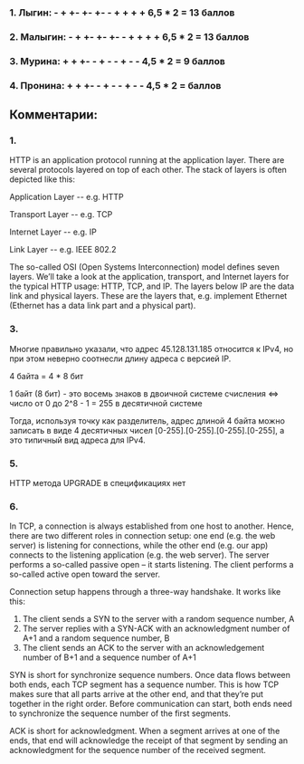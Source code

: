 ### 1. Лыгин: -  +  +-  +-  +-  -  +  +  +  +    6,5 * 2 = 13 баллов

### 2. Малыгин: -  +  +-  +-  +-  -  +  +  +  +    6,5 * 2 = 13 баллов

### 3. Мурина: +  +  +-  -  +  -  -  +  -  -    4,5 * 2 = 9 баллов

### 4. Пронина: +  +  +-  -  +  -  -  +  -  -   4,5 * 2 = баллов


## Комментарии:

### 1. 

HTTP is an application protocol running at the application layer. There are several protocols layered on top of each other. The stack of layers is often depicted like this:

Application Layer -- e.g. HTTP

Transport Layer -- e.g. TCP

Internet Layer -- e.g. IP

Link Layer -- e.g. IEEE 802.2

The so-called OSI (Open Systems Interconnection) model defines seven layers. We’ll take a look at the application, transport, and Internet layers for the typical HTTP usage: HTTP, TCP, and IP. The layers below IP are the data link and physical layers. These are the layers that, e.g. implement Ethernet (Ethernet has a data link part and a physical part).

### 3.

Многие правильно указали, что адрес 45.128.131.185 относится к IPv4, но при этом неверно соотнесли длину адреса с версией IP.

4 байта = 4 * 8 бит 

1 байт (8 бит) - это восемь знаков в двоичной системе счисления <=> число от 0 до 2^8 - 1 = 255 в десятичной системе

Тогда, используя точку как разделитель, адрес длиной 4 байта можно записать в виде 4 десятичных чисел [0-255].[0-255].[0-255].[0-255], а это типичный вид адреса для IPv4.

### 5. 

HTTP метода UPGRADE в спецификациях нет

### 6.

In TCP, a connection is always established from one host to another. Hence, there are two different roles in connection setup: one end (e.g. the web server) is listening for connections, while the other end (e.g. our app) connects to the listening application (e.g. the web server). The server performs a so-called passive open – it starts listening. The client performs a so-called active open toward the server.

Connection setup happens through a three-way handshake. It works like this:

1. The client sends a SYN to the server with a random sequence number, A
2. The server replies with a SYN-ACK with an acknowledgment number of A+1 and a random sequence number, B
3. The client sends an ACK to the server with an acknowledgement number of B+1 and a sequence number of A+1

SYN is short for synchronize sequence numbers. Once data flows between both ends, each TCP segment has a sequence number. This is how TCP makes sure that all parts arrive at the other end, and that they’re put together in the right order. Before communication can start, both ends need to synchronize the sequence number of the first segments.

ACK is short for acknowledgment. When a segment arrives at one of the ends, that end will acknowledge the receipt of that segment by sending an acknowledgment for the sequence number of the received segment.

